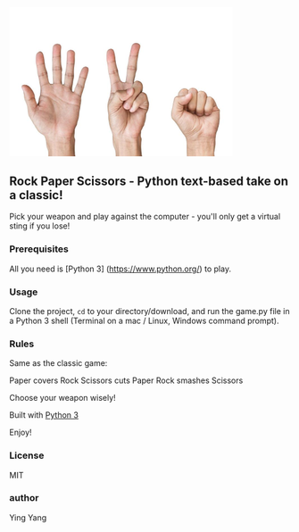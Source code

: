 <img src = "image/RPS.jpg" width = 400>

## Rock Paper Scissors - Python text-based take on a classic!

Pick your weapon and play against the computer - you'll only get a virtual sting if you lose!

### Prerequisites
All you need is [Python 3] (https://www.python.org/) to play.

### Usage
Clone the project, <code>cd</code> to your directory/download, and run the game.py file in a Python 3 shell (Terminal on a mac / Linux, Windows command prompt).

### Rules
Same as the classic game:

Paper covers Rock  Scissors cuts Paper  Rock smashes Scissors

Choose your weapon wisely!

Built with [Python 3](https://www.python.org/)

Enjoy!

### License 
MIT

### author
Ying Yang